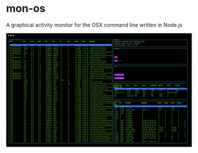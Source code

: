 # mon-os

A graphical activity monitor for the OSX command line written in Node.js

<img src="images/screenshot.png" />
